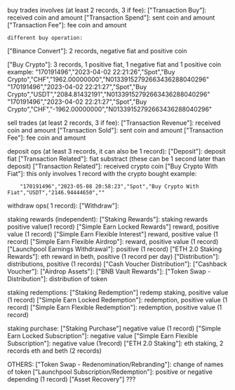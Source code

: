 


buy trades involves (at least 2 records, 3 if fee):
["Transaction Buy"]: received coin and amount
["Transaction Spend"]: sent coin and amount
["Transaction Fee"]: fee coin and amount

    different buy operation:
["Binance Convert"]: 2 records, negative fiat and positive coin

["Buy Crypto"]: 3 records, 1 positive fiat, 1 negative fiat and 1 positive coin
    example:
        "170191496","2023-04-02 22:21:26","Spot","Buy Crypto","CHF","1962.00000000","N01339152792663436288040296"
        "170191496","2023-04-02 22:21:27","Spot","Buy Crypto","USDT","2084.81432191","N01339152792663436288040296"
        "170191496","2023-04-02 22:21:27","Spot","Buy Crypto","CHF","-1962.00000000","N01339152792663436288040296"


sell trades (at least 2 records, 3 if fee):
["Transaction Revenue"]: received coin and amount
["Transaction Sold"]: sent coin and amount
["Transaction Fee"]: fee coin and amount

deposit ops (at least 3 records, it can also be 1 record):
["Deposit"]: deposit fiat
["Transaction Related"]: fiat substract (these can be 1 second later than deposit)
["Transaction Related"]: received crypto coin
["Buy Crypto With Fiat"]: this only involves 1 record with the crypto bought
example:

        "170191496","2023-05-08 20:58:23","Spot","Buy Crypto With Fiat","USDT","2146.94444650",""

withdraw ops( 1 record):
["Withdraw"]:

staking rewards (independent):
["Staking Rewards"]: staking rewards positive value(1 record)
["Simple Earn Locked Rewards"] reward, positive value (1 record)
["Simple Earn Flexible Interest"] reward, positive value (1 record)
["Simple Earn Flexible Airdrop"]: reward, positive value (1 record)
["Launchpool Earnings Withdrawal"]: positive (1 record)
["ETH 2.0 Staking Rewards"]: eth reward in beth, positive (1 record per day)
["Distribution"]: distributions, positive (1 records)
["Cash Voucher Distribution"]:
["Cashback Voucher"]:
["Airdrop Assets"]:
["BNB Vault Rewards"]:
["Token Swap - Distribution"]: distribution of token

staking redemptions:
["Staking Redemption"] redemp staking, positive value (1 record)
["Simple Earn Locked Redemption"]: redemption, positive value (1 record)
["Simple Earn Flexible Redemption"]: redemption, positive value (1 record)

staking purchase:
["Staking Purchase"] negative value (1 record)
["Simple Earn Locked Subscription"]: negative value
["Simple Earn Flexible Subscription"]: negative value (1record)
["ETH 2.0 Staking"]: eth staking, 2 records eth and beth (2 records)

OTHERS:
["Token Swap - Redenomination/Rebranding"]: change of names of token
["Launchpool Subscription/Redemption"]: positive or negative depending (1 record)
["Asset Recovery"] ???






